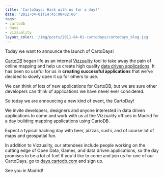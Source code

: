 ```yaml
---
title: 'CartoDays: Hack with us for a day!'
date: '2011-04-01T14:45:00+02:00'
tags:
- cartodb
- days
- vizzuality
layout_color: '/img/posts/2011-04-01-cartodays/cartodays_blog.jpg'
---
```


Today we want to announce the launch of CartoDays!

[CartoDB](https://cartodb.com) began life as an internal [Vizzuality](http://vizzuality.com) tool to take away the pain of online mapping and help us create high quality [data driven applications](http://www.vizzuality.com). It has been so useful for us in **creating successful applications** that we've decided to slowly open it up for others to use.

We can think of lots of new applications for CartoDB, but we are sure other developers can think of applications we have never ever considered.

So today we are announcing a new kind of event, the CartoDay!

We invite developers, designers and anyone interested in data driven applications to come and work with us at the Vizzuality offices in Madrid for a day building mapping applications using CartoDB.

Expect a typical hacking day with beer, pizzas, sushi, and of course lot of maps and geospatial fun.

In addition to Vizzuality, our attendees include people working on the cutting edge of Open Data, Games, and data driven applications, so the day promises to be a lot of fun!
If you'd like to come and join us for one of our CartoDays, go to [days.cartodb.com](http://days.cartodb.com) and sign up.

See you in Madrid!
